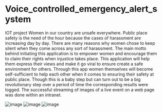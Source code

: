 # Voice_controlled_emergency_alert_system
IOT project
Women in our country are unsafe everywhere. Public place safety is the need of the hour because the cases of harassment are increasing day by day. There are many reasons why women chose to keep silent when they come across any sort of harassment. The main motto behind initiating this application is to empower women and encourage them to claim their rights when injustice takes place. This application will help them express their views and make it go viral to ensure create a safe environment for others. Through this app women themselves will become self-sufficient to help each other when it comes to ensuring their safety at public place. Though this is a baby step but can turn out to be a big revolutionary step over a period of time the corresponding results were logged. The successful streaming of images of a live event on a web page was done within an intranet.

![image](https://github.com/user-attachments/assets/9dd553ca-5690-44e3-88d8-d82b49460b83)
![image](https://github.com/user-attachments/assets/e7f48bb8-6783-49e4-b562-25eab36ee39c)
![image](https://github.com/user-attachments/assets/cef6630e-4f5b-4d2b-8bb9-8acbc54b5417)
